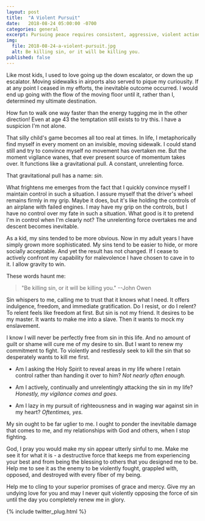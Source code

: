 ```yaml
---
layout: post
title:  "A Violent Pursuit"
date:   2018-08-24 05:00:00 -0700
categories: general
excerpt: Pursuing peace requires consistent, aggressive, violent action.
img:
  file: 2018-08-24-a-violent-pursuit.jpg
  alt: Be killing sin, or it will be killing you.
published: false
---
```


Like most kids, I used to love going up the down escalator, or down the up escalator. Moving sidewalks in airports also served to pique my curiousity. If at any point I ceased in my efforts, the inevitable outcome occurred. I would end up going with the flow of the moving floor until it, rather than I, determined my ultimate destination. 

How fun to walk one way faster than the energy tugging me in the other direction! Even at age 43 the temptation still exists to try this. I have a suspicion I'm not alone.

That silly child's game becomes all too real at times. In life, I metaphorically find myself in every moment on an invisible, moving sidewalk. I could stand still and try to convince myself no movement has overtaken me. But the moment vigilance wanes, that ever present source of momentum takes over. It functions like a gravitational pull. A constant, unrelenting force.

That gravitational pull has a name: *sin*.

What frightens me emerges from the fact that I quickly convince myself I maintain control in such a situation. I assure myself that the driver's wheel remains firmly in my grip. Maybe it does, but it's like holding the controls of an airplane with failed engines. I may have my grip on the controls, but I have no control over my fate in such a situation. What good is it to pretend I'm in control when I'm clearly not? The unrelenting force overtakes me and descent becomes inevitable.

As a kid, my sins tended to be more obvious. Now in my adult years I have simply grown more sophisticated. My sins tend to be easier to hide, or more socially acceptable. And yet the result has not changed. If I cease to actively confront my capability for malevolence I have chosen to cave in to it. I allow gravity to win.

These words haunt me:

> "Be killing sin, or it will be killing you." --John Owen

Sin whispers to me, calling me to trust that it knows what I need. It offers indulgence, freedom, and immediate gratification. Do I resist, or do I relent? To relent feels like freedom at first. But sin is not my friend. It desires to be my master. It wants to make me into a slave. Then it wants to mock my enslavement.

I know I will never be perfectly free from sin in this life. And no amount of guilt or shame will cure me of my desire to sin. But I want to renew my commitment to fight. To violently and restlessly seek to kill the sin that so desperately wants to kill me first.

* Am I asking the Holy Spirit to reveal areas in my life where I retain control rather than handing it over to him? *Not nearly often enough.*

* Am I actively, continually and unrelentingly attacking the sin in my life? *Honestly, my vigilance comes and goes.*

* Am I lazy in my pursuit of righteousness and in waging war against sin in my heart? *Oftentimes, yes.*

My sin ought to be far uglier to me. I ought to ponder the inevitable damage that comes to me, and my relationships with God and others, when I stop fighting.

God, I pray you would make my sin appear utterly sinful to me. Make me see it for what it is - a destructive force that keeps me from experiencing your best and from being the blessing to others that you designed me to be. Help me to see it as the enemy to be violently fought, grappled with, opposed, and destroyed with every fiber of my being.

Help me to cling to your superior promises of grace and mercy. Give my an undying love for you and may I never quit violently opposing the force of sin until the day you completely renew me in glory.


{% include twitter_plug.html %}